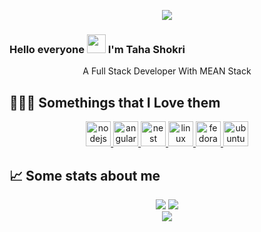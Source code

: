 <p align="center">
  <img src=https://github.com/llaravell/laravell/raw/main/images/banner.png />
</p>

### Hello everyone <img src="https://raw.githubusercontent.com/MartinHeinz/MartinHeinz/master/wave.gif" width="30px"> I'm Taha Shokri
<p align="center">
A Full Stack Developer With MEAN Stack</p>
</p>


<p>
 
</p>

## 👨🏻‍💻 Somethings that I Love them

<p align="center">
    <a href="https://www.nodejs.org/" target="_blank"> <img src="https://www.vectorlogo.zone/logos/nodejs/nodejs-icon.svg" alt="nodejs" width="40" height="40"/> </a> 
    <a href="https://www.angular.io/" target="_blank"> <img src="https://www.vectorlogo.zone/logos/angular/angular-icon.svg" alt="angular" width="40" height="40"/> </a> 
    <a href="https://www.nestjs.com/" target="_blank"> <img src="https://www.vectorlogo.zone/logos/nestjs/nestjs-icon.svg" alt="nest" width="40" height="40"/> </a> 
    <a href="https://www.linux.org/" target="_blank"> <img src="https://www.vectorlogo.zone/logos/linux/linux-icon.svg" alt="linux" width="40" height="40"/> </a> 
     <a href="https://getfedora.org/" target="_blank"> <img src="https://www.vectorlogo.zone/logos/getfedora/getfedora-icon.svg" alt="fedora" width="40" height="40"/> </a> 
<a href="https://ubuntu.com/" target="_blank"> <img src="https://www.vectorlogo.zone/logos/ubuntu/ubuntu-icon.svg" alt="ubuntu" width="40" height="40"/> </a>  <br>
 <p>
   
  </p>
  
 ## &#x1f4c8; Some stats about me
 <p align="center">
 <img src=https://github-profile-trophy.vercel.app/?username=llaravell&theme=onedark&row=1 />
 	  <img src=https://github-readme-stats.vercel.app/api?username=llaravell&bg_color=191b1f&title_color=FFE569&text_color=46D1FD&line_height=20&hide=["stars"] />
  <br/>
  <img src=https://github-readme-stats.vercel.app/api/top-langs/?username=llaravell&layout=compact&hide_border=true&bg_color=191b1f&title_color=46D1FD&text_color=fff&hide=html,css&langs_count=4 />

